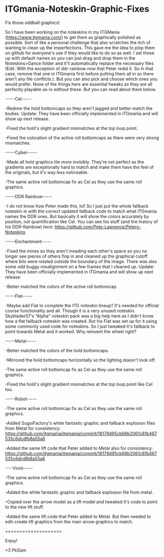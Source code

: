 # ITGmania-Noteskin-Graphic-Fixes
Fix those oddball graphics!

So I have been working on the noteskins in my ITGMania (https://www.itgmania.com/) to get them as graphically polished as possible. Sort of like a personal challenge that also scratches the itch of wanting to clean up the imperfections. This gave me the idea to plop them on github for everyone's use if they would like to do so as well. I set these up with default names so you can just drag and drop them in the Noteskins>Dance folder and it'll automatically replace the necessary files (Edit: With the exception of ddr-rainbow now that Peter redid it. So in that case, remove that one in ITGmania first before putting them all in so there aren't any file conflicts.). But you can also pick and choose which ones you would prefer. None of the things here are essential tweaks as they are all perfectly playable as-is without these. But you can read about them below.

-----Cel-----

-Redrew the hold bottomcaps so they aren't jagged and better match the bodies. Update: They have been officially implemented in ITGmania and will show up next release.

-Fixed the hold's slight gradient mismatches at the top loop point.

-Fixed the coloration of the active roll bottomcaps as there were very strong mismatches.

-----Cyber-----

-Made all hold graphics tile more invisibly. They're not perfect as the gradients are exceptionally hard to match and make them have the feel of the originals, but it's way less noticeable.

-The same active roll bottomcap fix as Cel as they use the same roll graphics.

-----DDR Rainbow-----

-I do not know how Peter made this, lol! So I just put the whole fallback noteskin in with the correct updated fallback code to match what ITGmania names the DDR ones. But basically it will show the colors accurately by position, not quantification like Cel. You can see his stuff (and the history of his DDR-Rainbow) here: https://github.com/Pete-Lawrence/Peters-Noteskins

-----Enchantment-----

-Fixed the mines so they aren't invading each other's space so you no longer see pieces of others flop in and cleaned up the graphical cutoff where bits were rotated outside the boundary of the image. There was also some odd buggy misalignment on a few frames that I cleaned up. Update: They have been officially implemented in ITGmania and will show up next release.

-Better matched the colors of the active roll bottomcap.

-----Flat-----

-Maybe add Flat to complete the ITG noteskin lineup? It's needed for official course functionality and all. Though it is a very unused noteskin. Skyblader07's "Alpha" noteskin pack was a big help here as I didn't know how a flat fallback noteskin was created. But his Flat was set up for it using some commonly used code for noteskins. So I just tweaked it's fallback to point towards Metal and it worked. Why reinvent the wheel right?

-----Metal-----

-Better matched the colors of the hold bottomcaps.

-Mirrored the hold bottomcaps horizontally so the lighting doesn't look off.

-The same active roll bottomcap fix as Cel as they use the same roll graphics.

-Fixed the hold's slight gradient mismatches at the top loop point like Cel too.

-----Robot-----

-The same active roll bottomcap fix as Cel as they use the same roll graphics.

-Added SugoiFactory's white fantastic graphic and fallback explosion files from Metal for consistency: https://github.com/itgmania/itgmania/commit/18179d95cb66b2061c81b467535c6dcdfb8a55a6

-Added the same lift code that Peter added to Metal also for consistency: https://github.com/itgmania/itgmania/commit/18179d95cb66b2061c81b467535c6dcdfb8a55a6

----Vivid-----

-The same active roll bottomcap fix as Cel as they use the same roll graphics.

-Added the white fantastic graphic and fallback explosion file from metal.

-Copied over the arrow model as a lift model and tweaked it's code to point to the new lift stuff.

-Added the same lift code that Peter added to Metal. But then needed to edit-create lift graphics from the main arrow graphics to match.

====================

Enjoy!

<3 PkGam
